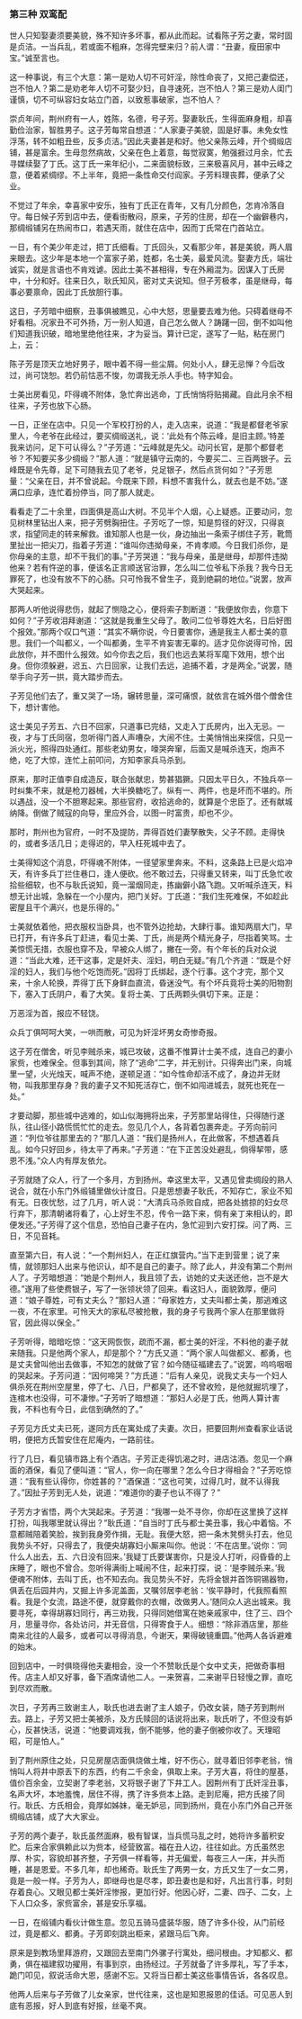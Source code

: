 <script type="text/javascript">
    var head = document.getElementsByTagName('head')[0];
    cssURL = '/public/article_1.css';
    linkTag = document.createElement('link');
    linkTag.href = cssURL;
    linkTag.setAttribute('type','text/css');
    linkTag.setAttribute('rel','stylesheet');
    head.appendChild(linkTag);
</script>
### 第三种 双鸾配

世人只知娶妻须要美貌，殊不知许多坏事，都从此而起。试看陈子芳之妻，常时固是贞洁。一当兵乱，若或面不粗麻，怎得完壁来归？前人谓：“丑妻，瘦田家中宝。”诚至言也。

这一种事说，有三个大意：第一是劝人切不可奸淫，除性命丧了，又把己妻偿还，岂不怕人？第二是劝老年人切不可娶少妇，自寻速死，岂不怕人？第三是劝人闺门谨慎，切不可纵容妇女站立门首，以致惹事破家，岂不怕人？

崇贞年间，荆州府有一人，姓陈，名德，号子芳。娶妻耿氏，生得面麻身粗，却喜勤俭治家，智胜男子。这子芳每常自想道：“人家妻子美貌，固是好事。未免女性浮荡，转不如粗丑些，反多贞洁。”因此夫妻甚是和好。他父亲陈云峰，开个绸缎店铺，甚是富余。生母忽然病故，父亲在色上着意，每觉寂寞，勉强捱过月余，忙去寻媒续娶了丁氏。这丁氏一来年纪小，二来面貌标致，三来极喜风月，甚中云峰之意，便着紧绸缪。不上半年，竟把一条性命交付阎家。子芳料理丧葬，便承了父业。

不觉过了年余，幸喜家中安乐，独有丁氏正在青年，又有几分颜色，怎肯冷落自守。每日候子芳到店中去，便看街散闷，原来，子芳的住房，却在一个幽僻巷内，那绸缎铺另在热闹市口，若遇天雨，就住在店中，因而丁氏常在门首站立。

一日，有个美少年走过，把丁氏细看。丁氏回头，又看那少年，甚是美貌，两人眉来眼去。这少年是本地一个富家子弟，姓都，名士美，最爱风流。娶妻方氏，端壮诚实，就是言语也不肯戏谑。因此士美不甚相得，专在外厢混为。因谋入丁氏房中，十分和好。往来日久，耿氏知风，密对丈夫说知。但子芳极孝，虽是继母，每事必要禀命，因此丁氏放胆行事。

这日，子芳暗中细察，丑事俱被瞧见，心中大怒，思量要去难为他。只碍着继母不好看相。况家丑不可外扬，万一别人知道，自己怎么做人？踌躇一回，倒不如叫他们知道我识破，暗地里绝他往来，才为妥当。算计已定，遂写了一贴，粘在房门上，云：

陈子芳是顶天立地好男子，眼中着不得一些尘屑。何处小人，肆无忌惮？今后改过，尚可饶恕。若仍前怙恶不悛，勿谓我无杀人手也。特字知会。

士美出房看见，吓得魂不附体，急忙奔出逃命，丁氏悄悄将贴揭藏。自此月余不相往来，子芳也放下心肠。

一日，正坐在店中。只见一个军校打扮的人，走入店来，说道：“我是都督老爷家里人，今老爷在此经过，要买绸缎送礼，说：‘此处有个陈云峰，是旧主顾。’特差我来访问，足下可认得么？”子芳道：“云峰就是先父。动问长官，是那个都督老爷？不知要买多少绸缎？”那人道：“就是镇守云南的，今要买二、三百两银子。云峰既是令先尊，足下可随我去见了老爷，兑足银子，然后点货何如？”子芳思量：“父亲在日，并不曾说起。今既来下顾，料想不害我什么，就去也是不妨。”遂满口应承，连忙着扮停当，同了那人就走。

看看走了二十余里，四面俱是高山大树。不见半个人烟，心上疑惑。正要动问，忽见树林里钻出人来，把子芳劈胸扭住。子芳吃了一惊，知是剪径的好汉，只得哀求，指望同走的转来解救。谁知那人也是一伙，身边抽出一条索子绑住子芳，靴筒里扯出一把尖刀，指着子芳道：“谁叫你违拗母亲，不肯孝顺。今日我们杀你，是你母亲的主意，却不干我们的事。”子芳哭道：“我与母亲，虽是继母，却那件违拗他来？若有忤逆的事，便该名正言顺送官治罪，怎么叫二位爷私下杀我？我今日无罪死了，也没有放不下的心肠。只可怜我不曾生子，竟到绝嗣的地位。”说罢，放声大哭起来。

那两人听他说得悲伤，就起了恻隐之心，便将索子割断道：“我便放你去，你意下如何？”子芳收泪拜谢道：“这就是我重生父母了。敢问二位爷尊姓大名，日后好图个报效。”那两个叹口气道：“其实不瞒你说，今日要害你，通是我主人都士美的意思。我们一个叫都义，一个叫都勇，生平不肯妄害无辜的。适才见你说得可怜，因此放你，并不图什么报效。如今你去之后，我们也远去某将军麾下效用，想个出身。但你须躲避，迟五、六日回家，让我们去远，追捕不着，才是两全。”说罢，随举手向子芳一拱，竟大踏步而去。

子芳见他们去了，重又哭了一场，辗转思量，深可痛恨，就依言在城外借个僧舍住下，想计害他。

这士美见子芳五、六日不回家，只道事已完结，又走入丁氏房内，出入无忌。一夜，才与丁氏同宿，忽听得门首人声嘈杂，大闹不住。士美悄悄出来探信，只见一派火光，照得四处通红。那些老幼男女，嚎哭奔窜，后面又是喊杀连天，炮声不绝，吃了大惊，连忙上前叩问，方知李家兵马杀到。

原来，那时正值李自成造反，联合张献忠，势甚猖獗。只因太平日久，不独兵卒一时纠集不来，就是枪刀器械，大半换糖吃了。纵有一、两件，也是坏而不堪的。所以遇战，没一个不胆寒起来。那些官府，收拾逃命的，就算是个忠臣了。还有献城纳降。倒做了贼寇的向导，里应外合，以图一时富贵，却也不少。

那时，荆州也为官府，一时不及提防，弄得百姓们妻孥散失，父子不顾。走得快的，或者多活几日；走得迟的，早入枉死城中去了。

士美得知这个消息，吓得魂不附体，一径望家里奔来。不料，这条路上已是火焰冲天，有许多兵丁拦住巷口，逢人便砍。他不敢过去，只得重又转来，叫丁氏急忙收拾些细软，也不与耿氏说知，竟一溜烟同走，拣幽僻小路飞跑。又听喊杀连天，料想无计出城，急躲在一个小屋内，把门关好。丁氏道：“我们生死难保，不如趁此密屋且干个满兴，也是乐得的。”

士美就依着他，把衣服权当卧具，也不管外边抢劫，大肆行事。谁知两扇大门，早已打开，有许多兵丁赶进，看见士美、丁氏，尚是两个精光身子，尽指着笑骂。士美惊慌无措，衣服也穿不及，早被众人绑了，撇在一旁。有个年长的兵对众说道：“当此大难，还干这事，定是奸夫、淫妇，明白无疑。”有几个齐道：“既是个好淫的妇人，我们与他个吃饱而死。”因将丁氏绑起，逐个行事。这个才完，那个又来，十余人轮换，弄得丁氏下身鲜血直流，昏迷没气。有个坏兵竟将士美的阳物割下，塞入丁氏阴户，看了大笑。复将士美、丁氏两颗头俱切下来。正是：

万恶淫为首，报应不轻饶。

众兵丁俱呵呵大笑，一哄而散，可见为奸淫坏男女奇惨奇报。

这子芳在僧舍，听见李贼杀来，城已攻破，这番不惟算计士美不成，连自己的妻小家赀，也难保全。但事到其间，除了“逃命”二字，并无别计。只得奔出门来，向城里一望，火光烛天，喊声不绝，遂顿足道：“如今性命却活不成了，身边并无财物，叫我那里存身？我的妻子又不知死活存亡，倒不如闯进城去，就死也死在一处。”

才要动脚，那些城中逃难的，如山似海拥将出来，子芳那里站得住，只得随行遂队，往山径小路慌慌忙忙的走去。忽见几个人，各背着包裹奔走。子芳向前问道：“列位爷往那里去的？”那几人道：“我们是扬州人，在此做客，不想遇着兵乱。如今只好回乡，待太平了再来。”子芳道：“在下正苦没处避乱，倘得挈带，感恩不浅。”众人内有厚友依允。

子芳就随了众人，行了一个多月，方到扬州。幸这里太平，又遇见曾卖绸段的熟人说合，就在小东门外缎铺里做伙计度日。只是思想妻子耿氏，不知存亡，家业不知有无。日夜忧愁，过了几月，听人说：“大清兵马杀败自成，把各处掳掠的妇女尽行弃下，那清朝诸将看了，心上好生不忍，传令一路下来，倘有亲丁来相认的，即便发还。”子芳得了这个信息，恐怕自己妻子在内，急忙迎到六安打探。问了两、三日，不见音耗。

直至第六日，有人说：“一个荆州妇人，在正红旗营内。”当下走到营里；说了来情，就领那妇人出来与他识认，却不是自己的妻子。除了此人，井没有第二个荆州人了。子芳暗想道：“她是个荆州人，我且领了去，访她的丈夫送还他，岂不是大德。”遂用了些使费银子，写了一张领状领了回来。看这妇人，面貌敦厚，便问道：“娘子尊姓，可有丈夫么？”那妇人道：“母家姓方，丈夫叫都士美，那逃难这一夜，不在家里。可怜天大的家私尽被抢散，我的身子亏我两个家人在那里做将官，因此得以保全。”

子芳听得，暗暗吃惊：“这天网恢恢，疏而不漏，都士美的奸淫，不料他的妻子就来随我。只是他两个家人，却是那个？”方氏又道：“两个家人叫做都义、都勇，也是丈夫曾叫他出去做事，不知怎的就做了官？如今随征福建去了。”说罢，呜呜咽咽的哭起来。子芳问道：“因何啼哭？”方氏道：“后有人亲见，说我丈夫与一个妇人俱杀死在荆州空屋里，停了七、八日，尸都臭了，还不曾收殓，是他就掘坑埋了，连棺木也没得，可不凄惨。”子芳听了暗想道：“那妇人必是丁氏，他两人算计害我，不料也有今日，此信到确然的了。”

子芳见方氏丈夫已死，遂同方氏在寓处成了夫妻。次日，把要回荆州查看家业话说明，便把方氏暂安住在尼庵内，一路前往。

行了几日，看见镇市路上有个酒店。子芳正走得饥渴之时，进店沽酒。忽见一个麻面的酒保，看见了便叫道：“官人，你一向在哪里？怎么今日才得相会？”子芳吃惊道：“我有些认得你，你姓甚的？”酒保道：“这也可笑，过得几时，就不认得我了。”因扯子芳到无人处，说道：“难道你的妻子也认不得了？”

子芳方才省悟，两个大哭起来。子芳道：“我哪一处不寻你，你却在这里换了这样打扮，叫我哪里就认得出？”耿氏道：“自当时丁氏与都士美丑事，我心中着恼。不意都贼陪着笑脸，挨到我身旁作揖，无耻。我便大怒，把一条木凳劈头打去，他见我势头不好，只得去了，我便央胡寡妇小厮来叫你。他说：‘不在店里。’说你：‘同什么人出去，五、六日没有回来。’我疑丁氏要谋害你，只是没人打听，闷昏昏的上床睡了，眼也不曾合。忽听得满街上喊闹不住，起来打探，说：‘是李贼杀来。’我便魂不附体，去叫丁氏，也不知去向。我见势头不好，先将金银并首饰铜锡器物，俱丢在后园井内，又掘上许多泥盖面，又嘱邻居李老翁：‘俟平静时，代我照看照看。我是个女流，路途不便，就穿戴你的衣帽，改做男人。’随同众人逃出城来。我要寻死，幸得胡寡妇同行，再三劝我，只得同她借寓在她亲戚家中，住了三、四个月，思量寻你，各处访问，并无音信，只得寄食于人。细想：“除非酒店里，那些南来北往的人最多，或者可以寻得消息，今谢天，果得破镜重圆。”他两人各诉避难的始末。

回到店中，一时俱晓得他夫妻相会，没一个不赞耿氏是个女中丈夫，把做奇事相传。店主人却又好事，备下酒席请他二人。一来贺喜，二来谢平日轻慢之罪，直吃到尽欢而散。

次日，子芳再三致谢主人，耿氏也进去谢了主人娘子，仍改女装，随子芳到荆州去。路上，子芳又把士美被杀，及方氏赎回的话说将出来，耿氏听了，不但没有妒心，反甚快活，说道：“他要调戏我，倒不能够，他的妻子倒被你收了。天理昭昭，可是怕人。”

到了荆州原住之处，只见房屋店面俱烧做土堆，好不伤心，就寻着旧邻李老翁，悄悄叫人将井中原丢下的东西，约有二千余金，俱取上来。子芳大喜，将住的屋基，值价百余金，立契谢了李老翁，又将银子谢了下井工人。因荆州有丁氏奸淫丑事，名声大坏，本地羞愧，居住不得，携了许多赀本上路。走到尼庵，把方氏接了同行。耿氏、方氏相会，竟厚如姊妹，毫无妒忌，同到扬州，竟在小东门外自己开张绸缎店铺，成了大大家业。

子芳的两个妻子，耿氏虽然面麻，极有智谋，当兵慌马乱之时，她将许多蓄积安贮。后来合家俱赖此以为赀本，经营致富。福在丑人边，往往如此。方氏虽然忠厚、朴实，容貌却甚齐整，子芳俱一样看等，并无偏爱，每夜三人一床，并头而睡，甚是恩爱。不多几年，却也稀奇。耿氏生了两男一女，方氏又生了一女二男，竟是一般一样。子芳为人，即继母也是尽孝，即丑妻也是和好，凡出言行事，时刻存着良心。又眼见都士美奸淫惨报，更加行好。他因心好，二妻、四子、二女，上下人口众多，家赀富余，甚是安乐享福。

一日，在缎铺内看伙计做生意。忽见五骑马盛装华服，随了许多仆役，从门前经过，竟是都义、都勇。子芳即刻跳出柜来，紧跟马后飞奔。

原来是到教场里拜游府，又跟回去至南门外骡子行寓处，细问根由。才知都义、都勇，俱在福建叙功擢用，有事到京，由扬经过。子芳就备了许多厚礼，写了手本，跪门叩见，叙说活命大恩，感谢不忘。又将当日都士美这些事情告诉，各各叹息。

他两人后来与子芳做了儿女亲家，世代往来，这也是知恩报恩的佳话。可见恶人到底有恶报，好人到底有好报，丝毫不爽。